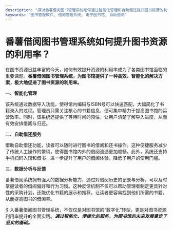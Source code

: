 ```yaml
---
description: "探讨番薯借阅图书管理系统如何通过智能化管理和自助借还提升图书资源的利用率，并为图书馆提供有效管理方案。"
keywords: "图书管理软件, 借阅管理系统, 电子图书馆, 自助借阅"
---
```

# 番薯借阅图书管理系统如何提升图书资源的利用率？

在图书资源日益丰富的今天，如何有效提升资源的利用率成为了各类图书馆面临的重要课题。**番薯借阅图书管理系统，为图书馆提供了一种高效、智能化的解决方案，极大地促进了图书资源的利用率。**

一、**智能化管理**

该系统通过数据导入功能，使得馆内编码与ISBN号可以快速匹配，大幅简化了书籍录入的过程。管理员只需关注核心的书籍信息，便可集中精力于提高图书馆的运营效率。同时，该系统还提供了等待时间的预估，让用户清楚了解导入进度，从而有效安排借阅与归还。

二、**自助借还服务**

借助自助借还功能，读者可以随时进行图书的借阅和还书操作。这种便捷服务减少了传统人工操作的繁琐，使得图书馆内外的借阅流通更加顺畅。此外，系统还支持手机扫码入馆和借书，进一步提升了用户的借阅体验，降低了用户的使用门槛。

三、**数据分析与反馈**

番薯借阅系统拥有强大的数据分析能力，通过对借阅历史的记录与分析，可以及时掌握读者的借阅偏好和行为习惯。这种反馈机制不仅可以帮助管理者制定更具针对性的采购计划，还能优化书籍的展示和推荐，让读者更容易找到他们所需的书籍，从而提高图书的借阅率。

引入番薯借阅图书管理系统，不仅仅是对图书馆的“数字化”转型，更是对图书资源利用率提升的全面实践。***通过智能化、便捷化的服务，为图书馆的未来发展奠定了坚实的基础。***

